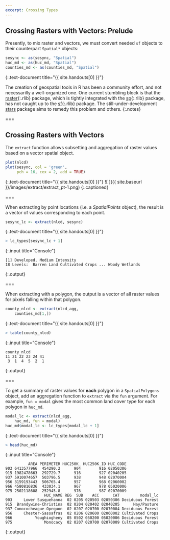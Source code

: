 ```yaml
---
excerpt: Crossing Types
---
```


## Crossing Rasters with Vectors: Prelude

Presently, to mix raster and vectors, we must convert needed `sf` objects
to their counterpart `Spatial*` objects:



~~~r
sesync <- as(sesync, "Spatial")
huc_md <- as(huc_md, "Spatial")
counties_md <- as(counties_md, "Spatial")
~~~
{:.text-document title="{{ site.handouts[0] }}"}


The creation of geospatial tools in R has been a community effort, and not
necessarilly a well-organized one. One current stumbling block is that the
[raster](){:.rlib} package, which is tightly integrated with the [sp](){:.rlib}
package, has not caught up to the [sf](){:.rlib} package. The
still-under-development [stars](https://r-spatial.github.io/stars/) package aims
to remedy this problem and others.
{:.notes}

===

## Crossing Rasters with Vectors

The `extract` function allows subsetting and aggregation of raster values based
on a vector spatial object.



~~~r
plot(nlcd)
plot(sesync, col = 'green',
     pch = 16, cex = 2, add = TRUE)
~~~
{:.text-document title="{{ site.handouts[0] }}"}
![ ]({{ site.baseurl }}/images/extract/extract_pt-1.png)
{:.captioned}

===

When extracting by point locations (i.e. a *SpatialPoints* object), the result
is a vector of values corresponding to each point.



~~~r
sesync_lc <- extract(nlcd, sesync)
~~~
{:.text-document title="{{ site.handouts[0] }}"}




~~~r
> lc_types[sesync_lc + 1]
~~~
{:.input title="Console"}


~~~
[1] Developed, Medium Intensity
18 Levels:  Barren Land Cultivated Crops ... Woody Wetlands
~~~
{:.output}


===

When extracting with a polygon, the output is a vector of all raster values for
pixels falling within that polygon.



~~~r
county_nlcd <- extract(nlcd_agg,
    counties_md[1,])
~~~
{:.text-document title="{{ site.handouts[0] }}"}




~~~r
> table(county_nlcd)
~~~
{:.input title="Console"}


~~~
county_nlcd
11 21 22 23 24 41 
 3  1  4  5  2  1 
~~~
{:.output}


===

To get a summary of raster values for **each** polygon in a `SpatialPolygons`
object, add an aggregation function to `extract` via the `fun` argument. For
example, `fun = modal` gives the most common land cover type for each polygon in
`huc_md`.



~~~r
modal_lc <- extract(nlcd_agg,
    huc_md, fun = modal)
huc_md$modal_lc <- lc_types[modal_lc + 1]
~~~
{:.text-document title="{{ site.handouts[0] }}"}




~~~r
> head(huc_md)
~~~
{:.input title="Console"}


~~~
          AREA PERIMETER HUC250K_ HUC250K_ID HUC_CODE
903 6413577966  454290.2      904        916 02050306
915 1982478663  292729.7      916        927 02040205
937 5910074657  503796.5      938        948 02070004
956 3159193443  506765.4      957        968 02060002
966 4580816836  433034.1      967        978 05020006
975 2502118608  252945.8      976        987 02070009
                 HUC_NAME REG  SUB    ACC      CAT         modal_lc
903     Lower Susquehanna  02 0205 020503 02050306 Deciduous Forest
915  Brandywine-Christina  02 0204 020402 02040205      Hay/Pasture
937 Conococheague-Opequon  02 0207 020700 02070004 Deciduous Forest
956     Chester-Sassafras  02 0206 020600 02060002 Cultivated Crops
966          Youghiogheny  05 0502 050200 05020006 Deciduous Forest
975              Monocacy  02 0207 020700 02070009 Cultivated Crops
~~~
{:.output}

